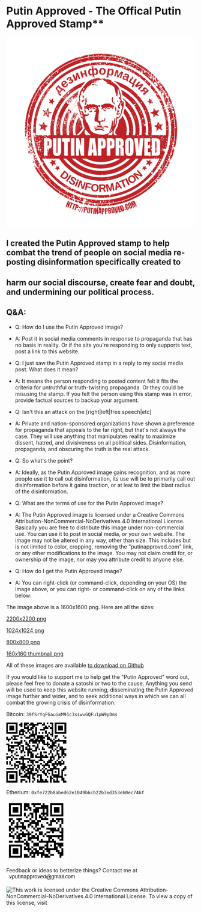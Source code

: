
# Putin Approved - The Offical Putin Approved Stamp**

![Putin Approved Stamp](https://raw.githubusercontent.com/putinapproved/putinapproved/master/PutinApproved.png)


## I created the Putin Approved stamp to help combat the trend of people on social media re-posting disinformation specifically created to
## harm our social discourse, create fear and doubt, and undermining our political process.

## Q&A:

* Q: How do I use the Putin Approved image?
* A: Post it in social media comments in response to propaganda that has no basis in reality. Or if the site you're responding to only supports
text, post a link to this website.

* Q: I just saw the Putin Approved stamp in a reply to my social media post. What does it mean?
* A: It means the person responding to posted content felt it fits the criteria for untruthful or truth-twisting propaganda. Or they could be
misusing the stamp. If you felt the person using this stamp was in error, provide factual sources to backup your argument.

* Q: Isn't this an attack on the [right|left|free speech|etc]
* A: Private and nation-sponsored organizations have shown a preference for propaganda that appeals to the far right, but that's not always
the case. They will use anything that manipulates reality to maximize dissent, hatred, and divisiveness on all political sides. Disinformation,
propaganda, and obscuring the truth is the real attack.

* Q: So what's the point?
* A: Ideally, as the Putin Approved image gains recognition, and as more people use it to call out disinformation, its use will be to
primarily call out disinformation before it gains traction, or at leat to limit the blast radius of the disinformation.

* Q: What are the terms of use for the Putin Approved image?
* A: The Putin Approved image is licensed under a Creative Commons Attribution-NonCommercial-NoDerivatives 4.0 International License.  Basically
you are free to distribute this image under non-commercial use. You can use it to post in social media, or your own website.  The image may not
be altered in any way, other than size. This includes but is not limited to color, cropping, removing the "putinapproved.com" link, or any
other modifications to the image. You may not claim credit for, or ownership of the image, nor may you attribute credit to anyone else.


* Q: How do I get the Putin Approved image?
* A: You can right-click (or command-click, depending on your OS) the image above, or you can right- or command-click on any of the links below:

The image above is a 1600x1600 png. Here are all the sizes:<p>

[2200x2200 png](https://raw.githubusercontent.com/putinapproved/putinapproved/master/PutinApproved.png)

[1024x1024 png](https://raw.githubusercontent.com/putinapproved/putinapproved/master/PutinApproved-1024.png)

[800x800 png](https://raw.githubusercontent.com/putinapproved/putinapproved/master/PutinApproved-800.png>800x800)

[160x160 thumbnail png](https://raw.githubusercontent.com/putinapproved/putinapproved/master/PutinApproved-thumbnail.png)

All of these images are available [to download on Github](https://github.com/putinapproved/putinapproved.git)

If you would like to support me to help get the "Putin Approved" word out, please feel free to donate a satoshi or two to the cause.
Anything you send will be used to keep this website running, disseminating the Putin Approved image further and wider,
and to seek additional ways in which we can all combat the growing crisis of disinformation.

Bitcoin:
`39fSrYqFGauimM91c3sswvGQFu1pW9pDms`

![BTC scan code](https://raw.githubusercontent.com/putinapproved/putinapproved/master/btc.png)

Etherium:
`0xfe722b8abed62e1049b6cb22b3ed353eb0ec746f`

![ETH scan code](https://raw.githubusercontent.com/putinapproved/putinapproved/master/eth.png)


Feedback or ideas to betterize things?
Contact me at ![](https://raw.githubusercontent.com/putinapproved/putinapproved/master/vputinapproved_at_gmail.png)

![This work is licensed under the Creative Commons Attribution-NonCommercial-NoDerivatives 4.0 International License. To view a copy of this license, visit](http://creativecommons.org/licenses/by-nc-nd/4.0/)
